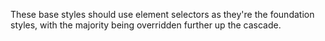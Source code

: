 ﻿These base styles should use element selectors as they're the foundation styles, with the majority being overridden further up the cascade.